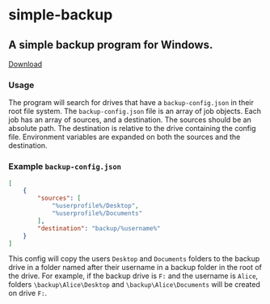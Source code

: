 # simple-backup

## A simple backup program for Windows.

[Download](https://simple-backup.djones.co/setup.exe)

### Usage

The program will search for drives that have a `backup-config.json` in their
root file system. The `backup-config.json` file is an array of job objects. Each
job has an array of sources, and a destination. The sources should be an
absolute path. The destination is relative to the drive containing the config
file. Environment variables are expanded on both the sources and the
destination.

### Example `backup-config.json`

```json
[
    {
        "sources": [
            "%userprofile%/Desktop",
            "%userprofile%/Documents"
        ],
        "destination": "backup/%username%"
    }
]
```

This config will copy the users `Desktop` and `Documents` folders to the backup
drive in a folder named after their username in a backup folder in the root of 
the drive. For example, if the backup drive is `F:` and the username is `Alice`,
folders `\backup\Alice\Desktop` and `\backup\Alice\Documents` will be created on
drive `F:`.
